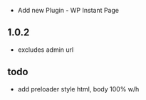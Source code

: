 * Add new Plugin - WP Instant Page

1.0.2
----------
* excludes admin url


todo
-----------
* add preloader style html, body 100% w/h

